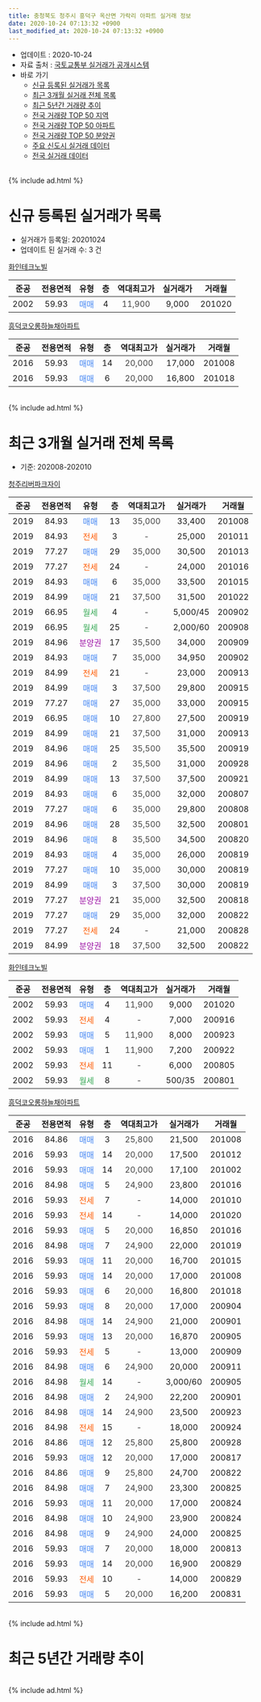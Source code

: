 ```yaml
---
title: 충청북도 청주시 흥덕구 옥산면 가락리 아파트 실거래 정보
date: 2020-10-24 07:13:32 +0900
last_modified_at: 2020-10-24 07:13:32 +0900
---
```


* 업데이트 : 2020-10-24
* 자료 출처 : [국토교통부 실거래가 공개시스템](http://rt.molit.go.kr)
* 바로 가기
    * [신규 등록된 실거래가 목록](#신규-등록된-실거래가-목록)
    * [최근 3개월 실거래 전체 목록](#최근-3개월-실거래-전체-목록)
    * [최근 5년간 거래량 추이](#최근-5년간-거래량-추이)
    * [전국 거래량 TOP 50 지역](https://inasie.github.io/apt-trade-info/최근-3개월-전국에서-가장-거래가-많이-발생한-지역)
    * [전국 거래량 TOP 50 아파트](https://inasie.github.io/apt-trade-info/최근-3개월-전국에서-가장-거래가-많이-발생한-아파트)
    * [전국 거래량 TOP 50 분양권](https://inasie.github.io/apt-trade-info/최근-3개월-전국에서-가장-거래가-많이-발생한-분양권)
    * [주요 신도시 실거래 데이터](https://inasie.github.io/apt-trade-info/주요-신도시)
    * [전국 실거래 데이터](https://inasie.github.io/apt-trade-info/전국)
<br>
{% include ad.html %}
<br>

# 신규 등록된 실거래가 목록
* 실거래가 등록일: 20201024
* 업데이트 된 실거래 수: 3 건


[화인테크노빌](https://search.naver.com/search.naver?query=%EC%B6%A9%EC%B2%AD%EB%B6%81%EB%8F%84+%EC%B2%AD%EC%A3%BC%EC%8B%9C+%ED%9D%A5%EB%8D%95%EA%B5%AC+%EC%98%A5%EC%82%B0%EB%A9%B4+%EA%B0%80%EB%9D%BD%EB%A6%AC+%ED%99%94%EC%9D%B8%ED%85%8C%ED%81%AC%EB%85%B8%EB%B9%8C)

|준공|전용면적|유형|층|역대최고가|실거래가|거래월|
|:---:|:---:|:---:|:---:|:---:|:---:|:---:|
|2002|59.93|<span style="color:#4285f3">매매</span>|4|<span style="color:#444444">11,900</span>|9,000|201020|

[흥덕코오롱하늘채아파트](https://search.naver.com/search.naver?query=%EC%B6%A9%EC%B2%AD%EB%B6%81%EB%8F%84+%EC%B2%AD%EC%A3%BC%EC%8B%9C+%ED%9D%A5%EB%8D%95%EA%B5%AC+%EC%98%A5%EC%82%B0%EB%A9%B4+%EA%B0%80%EB%9D%BD%EB%A6%AC+%ED%9D%A5%EB%8D%95%EC%BD%94%EC%98%A4%EB%A1%B1%ED%95%98%EB%8A%98%EC%B1%84%EC%95%84%ED%8C%8C%ED%8A%B8)

|준공|전용면적|유형|층|역대최고가|실거래가|거래월|
|:---:|:---:|:---:|:---:|:---:|:---:|:---:|
|2016|59.93|<span style="color:#4285f3">매매</span>|14|<span style="color:#444444">20,000</span>|17,000|201008|
|2016|59.93|<span style="color:#4285f3">매매</span>|6|<span style="color:#444444">20,000</span>|16,800|201018|


<br>
{% include ad.html %}
<br>

# 최근 3개월 실거래 전체 목록
* 기준: 202008-202010


[청주리버파크자이](https://search.naver.com/search.naver?query=%EC%B6%A9%EC%B2%AD%EB%B6%81%EB%8F%84+%EC%B2%AD%EC%A3%BC%EC%8B%9C+%ED%9D%A5%EB%8D%95%EA%B5%AC+%EC%98%A5%EC%82%B0%EB%A9%B4+%EA%B0%80%EB%9D%BD%EB%A6%AC+%EC%B2%AD%EC%A3%BC%EB%A6%AC%EB%B2%84%ED%8C%8C%ED%81%AC%EC%9E%90%EC%9D%B4)

|준공|전용면적|유형|층|역대최고가|실거래가|거래월|
|:---:|:---:|:---:|:---:|:---:|:---:|:---:|
|2019|84.93|<span style="color:#4285f3">매매</span>|13|<span style="color:#444444">35,000</span>|33,400|201008|
|2019|84.93|<span style="color:#ff5a00">전세</span>|3|<span style="color:#444444">-</span>|25,000|201011|
|2019|77.27|<span style="color:#4285f3">매매</span>|29|<span style="color:#444444">35,000</span>|30,500|201013|
|2019|77.27|<span style="color:#ff5a00">전세</span>|24|<span style="color:#444444">-</span>|24,000|201016|
|2019|84.93|<span style="color:#4285f3">매매</span>|6|<span style="color:#444444">35,000</span>|33,500|201015|
|2019|84.99|<span style="color:#4285f3">매매</span>|21|<span style="color:#444444">37,500</span>|31,500|201022|
|2019|66.95|<span style="color:#34a853">월세</span>|4|<span style="color:#444444">-</span>|5,000/45|200902|
|2019|66.95|<span style="color:#34a853">월세</span>|25|<span style="color:#444444">-</span>|2,000/60|200908|
|2019|84.96|<span style="color:#9C11A5">분양권</span>|17|<span style="color:#444444">35,500</span>|34,000|200909|
|2019|84.93|<span style="color:#4285f3">매매</span>|7|<span style="color:#444444">35,000</span>|34,950|200902|
|2019|84.99|<span style="color:#ff5a00">전세</span>|21|<span style="color:#444444">-</span>|23,000|200913|
|2019|84.99|<span style="color:#4285f3">매매</span>|3|<span style="color:#444444">37,500</span>|29,800|200915|
|2019|77.27|<span style="color:#4285f3">매매</span>|27|<span style="color:#444444">35,000</span>|33,000|200915|
|2019|66.95|<span style="color:#4285f3">매매</span>|10|<span style="color:#444444">27,800</span>|27,500|200919|
|2019|84.99|<span style="color:#4285f3">매매</span>|21|<span style="color:#444444">37,500</span>|31,000|200913|
|2019|84.96|<span style="color:#4285f3">매매</span>|25|<span style="color:#444444">35,500</span>|35,500|200919|
|2019|84.96|<span style="color:#4285f3">매매</span>|2|<span style="color:#444444">35,500</span>|31,000|200928|
|2019|84.99|<span style="color:#4285f3">매매</span>|13|<span style="color:#444444">37,500</span>|37,500|200921|
|2019|84.93|<span style="color:#4285f3">매매</span>|6|<span style="color:#444444">35,000</span>|32,000|200807|
|2019|77.27|<span style="color:#4285f3">매매</span>|6|<span style="color:#444444">35,000</span>|29,800|200808|
|2019|84.96|<span style="color:#4285f3">매매</span>|28|<span style="color:#444444">35,500</span>|32,500|200801|
|2019|84.96|<span style="color:#4285f3">매매</span>|8|<span style="color:#444444">35,500</span>|34,500|200820|
|2019|84.93|<span style="color:#4285f3">매매</span>|4|<span style="color:#444444">35,000</span>|26,000|200819|
|2019|77.27|<span style="color:#4285f3">매매</span>|10|<span style="color:#444444">35,000</span>|30,000|200819|
|2019|84.99|<span style="color:#4285f3">매매</span>|3|<span style="color:#444444">37,500</span>|30,000|200819|
|2019|77.27|<span style="color:#9C11A5">분양권</span>|21|<span style="color:#444444">35,000</span>|32,500|200818|
|2019|77.27|<span style="color:#4285f3">매매</span>|29|<span style="color:#444444">35,000</span>|32,000|200822|
|2019|77.27|<span style="color:#ff5a00">전세</span>|24|<span style="color:#444444">-</span>|21,000|200828|
|2019|84.99|<span style="color:#9C11A5">분양권</span>|18|<span style="color:#444444">37,500</span>|32,500|200822|

[화인테크노빌](https://search.naver.com/search.naver?query=%EC%B6%A9%EC%B2%AD%EB%B6%81%EB%8F%84+%EC%B2%AD%EC%A3%BC%EC%8B%9C+%ED%9D%A5%EB%8D%95%EA%B5%AC+%EC%98%A5%EC%82%B0%EB%A9%B4+%EA%B0%80%EB%9D%BD%EB%A6%AC+%ED%99%94%EC%9D%B8%ED%85%8C%ED%81%AC%EB%85%B8%EB%B9%8C)

|준공|전용면적|유형|층|역대최고가|실거래가|거래월|
|:---:|:---:|:---:|:---:|:---:|:---:|:---:|
|2002|59.93|<span style="color:#4285f3">매매</span>|4|<span style="color:#444444">11,900</span>|9,000|201020|
|2002|59.93|<span style="color:#ff5a00">전세</span>|4|<span style="color:#444444">-</span>|7,000|200916|
|2002|59.93|<span style="color:#4285f3">매매</span>|5|<span style="color:#444444">11,900</span>|8,000|200923|
|2002|59.93|<span style="color:#4285f3">매매</span>|1|<span style="color:#444444">11,900</span>|7,200|200922|
|2002|59.93|<span style="color:#ff5a00">전세</span>|11|<span style="color:#444444">-</span>|6,000|200805|
|2002|59.93|<span style="color:#34a853">월세</span>|8|<span style="color:#444444">-</span>|500/35|200801|

[흥덕코오롱하늘채아파트](https://search.naver.com/search.naver?query=%EC%B6%A9%EC%B2%AD%EB%B6%81%EB%8F%84+%EC%B2%AD%EC%A3%BC%EC%8B%9C+%ED%9D%A5%EB%8D%95%EA%B5%AC+%EC%98%A5%EC%82%B0%EB%A9%B4+%EA%B0%80%EB%9D%BD%EB%A6%AC+%ED%9D%A5%EB%8D%95%EC%BD%94%EC%98%A4%EB%A1%B1%ED%95%98%EB%8A%98%EC%B1%84%EC%95%84%ED%8C%8C%ED%8A%B8)

|준공|전용면적|유형|층|역대최고가|실거래가|거래월|
|:---:|:---:|:---:|:---:|:---:|:---:|:---:|
|2016|84.86|<span style="color:#4285f3">매매</span>|3|<span style="color:#444444">25,800</span>|21,500|201008|
|2016|59.93|<span style="color:#4285f3">매매</span>|14|<span style="color:#444444">20,000</span>|17,500|201012|
|2016|59.93|<span style="color:#4285f3">매매</span>|14|<span style="color:#444444">20,000</span>|17,100|201002|
|2016|84.98|<span style="color:#4285f3">매매</span>|5|<span style="color:#444444">24,900</span>|23,800|201016|
|2016|59.93|<span style="color:#ff5a00">전세</span>|7|<span style="color:#444444">-</span>|14,000|201010|
|2016|59.93|<span style="color:#ff5a00">전세</span>|14|<span style="color:#444444">-</span>|14,000|201020|
|2016|59.93|<span style="color:#4285f3">매매</span>|5|<span style="color:#444444">20,000</span>|16,850|201016|
|2016|84.98|<span style="color:#4285f3">매매</span>|7|<span style="color:#444444">24,900</span>|22,000|201019|
|2016|59.93|<span style="color:#4285f3">매매</span>|11|<span style="color:#444444">20,000</span>|16,700|201015|
|2016|59.93|<span style="color:#4285f3">매매</span>|14|<span style="color:#444444">20,000</span>|17,000|201008|
|2016|59.93|<span style="color:#4285f3">매매</span>|6|<span style="color:#444444">20,000</span>|16,800|201018|
|2016|59.93|<span style="color:#4285f3">매매</span>|8|<span style="color:#444444">20,000</span>|17,000|200904|
|2016|84.98|<span style="color:#4285f3">매매</span>|14|<span style="color:#444444">24,900</span>|21,000|200901|
|2016|59.93|<span style="color:#4285f3">매매</span>|13|<span style="color:#444444">20,000</span>|16,870|200905|
|2016|59.93|<span style="color:#ff5a00">전세</span>|5|<span style="color:#444444">-</span>|13,000|200909|
|2016|84.98|<span style="color:#4285f3">매매</span>|6|<span style="color:#444444">24,900</span>|20,000|200911|
|2016|84.98|<span style="color:#34a853">월세</span>|14|<span style="color:#444444">-</span>|3,000/60|200905|
|2016|84.98|<span style="color:#4285f3">매매</span>|2|<span style="color:#444444">24,900</span>|22,200|200901|
|2016|84.98|<span style="color:#4285f3">매매</span>|14|<span style="color:#444444">24,900</span>|23,500|200923|
|2016|84.98|<span style="color:#ff5a00">전세</span>|15|<span style="color:#444444">-</span>|18,000|200924|
|2016|84.86|<span style="color:#4285f3">매매</span>|12|<span style="color:#444444">25,800</span>|25,800|200928|
|2016|59.93|<span style="color:#4285f3">매매</span>|12|<span style="color:#444444">20,000</span>|17,000|200817|
|2016|84.86|<span style="color:#4285f3">매매</span>|9|<span style="color:#444444">25,800</span>|24,700|200822|
|2016|84.98|<span style="color:#4285f3">매매</span>|7|<span style="color:#444444">24,900</span>|23,300|200825|
|2016|59.93|<span style="color:#4285f3">매매</span>|11|<span style="color:#444444">20,000</span>|17,000|200824|
|2016|84.98|<span style="color:#4285f3">매매</span>|10|<span style="color:#444444">24,900</span>|23,900|200824|
|2016|84.98|<span style="color:#4285f3">매매</span>|9|<span style="color:#444444">24,900</span>|24,000|200825|
|2016|59.93|<span style="color:#4285f3">매매</span>|7|<span style="color:#444444">20,000</span>|18,000|200813|
|2016|59.93|<span style="color:#4285f3">매매</span>|14|<span style="color:#444444">20,000</span>|16,900|200829|
|2016|59.93|<span style="color:#ff5a00">전세</span>|10|<span style="color:#444444">-</span>|14,000|200829|
|2016|59.93|<span style="color:#4285f3">매매</span>|5|<span style="color:#444444">20,000</span>|16,200|200831|


<br>
{% include ad.html %}
<br>

# 최근 5년간 거래량 추이


<div style="width:100%;">
    <canvas id="deal_progress" height="200"></canvas>
</div>

<script>
new Chart(document.getElementById("deal_progress"), {
    type: 'line',
    data: {
        labels: ['201510','201511','201512','201601','201602','201603','201604','201605','201606','201607','201608','201609','201610','201611','201612','201701','201702','201703','201704','201705','201706','201707','201708','201709','201710','201711','201712','201801','201802','201803','201804','201805','201806','201807','201808','201809','201810','201811','201812','201901','201902','201903','201904','201905','201906','201907','201908','201909','201910','201911','201912','202001','202002','202003','202004','202005','202006','202007','202008','202009','202010'],
        datasets: [{
            label: '매매',
            pointRadius: 1,
            data: [0, 2, 0, 2, 0, 1, 0, 0, 0, 1, 1, 0, 0, 1, 67, 11, 28, 19, 17, 10, 6, 6, 3, 5, 5, 4, 5, 12, 8, 9, 8, 8, 14, 13, 7, 15, 8, 8, 18, 8, 12, 16, 15, 28, 33, 78, 115, 58, 52, 39, 29, 26, 46, 59, 34, 100, 73, 23, 19, 18, 14],
            borderColor: "rgba(255, 201, 14, 1)",
            backgroundColor: "rgba(255, 201, 14, 0.5)",
            fill: false,
            lineTension: 0
        },{
            label: '전월세',
            pointRadius: 1,
            data: [0, 0, 0, 1, 3, 4, 2, 1, 1, 0, 2, 3, 20, 23, 36, 46, 44, 18, 10, 8, 3, 10, 4, 1, 3, 10, 11, 6, 13, 13, 7, 7, 5, 3, 3, 8, 8, 9, 20, 17, 15, 14, 10, 9, 21, 41, 96, 59, 68, 48, 23, 26, 37, 18, 16, 21, 20, 19, 4, 7, 4],
            borderColor: "rgba(0, 141, 185, 1)",
            backgroundColor: "rgba(0, 141, 185, 0.5)",
            fill: false,
            lineTension: 0
        }
        ]
    },
    options: {
        responsive: true,
        title: {
            display: false
        },
        tooltips: {
            mode: 'index',
            intersect: false
        },
        hover: {
            mode: 'nearest',
            intersect: true
        },
        scales: {
            xAxes: [{
                display: true,
                scaleLabel: {
                    display: true,
                    labelString: '년/월'
                }
            }],
            yAxes: [{
                display: true,
                ticks: {
                    suggestedMin: 0,
                },
                scaleLabel: {
                    display: true,
                    labelString: '실거래 수'
                }
            }]
        }
    }
});

</script>


<br>
{% include ad.html %}
<br>

